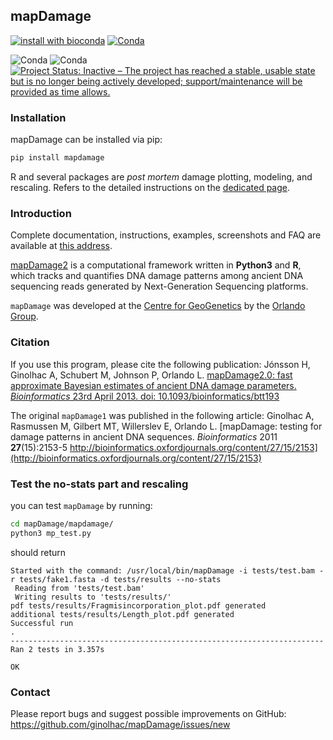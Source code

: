 ## mapDamage

[![install with bioconda](https://img.shields.io/badge/install%20with-bioconda-brightgreen.svg?style=flat)](http://bioconda.github.io/recipes/mapdamage2/README.html) [![Conda](https://img.shields.io/conda/dn/bioconda/mapdamage2.svg)](https://anaconda.org/bioconda/mapdamage2/files)

![Conda](https://anaconda.org/bioconda/mapdamage2/badges/latest_release_date.svg) ![Conda](https://anaconda.org/bioconda/mapdamage2/badges/version.svg) [![Project Status: Inactive – The project has reached a stable, usable state but is no longer being actively developed; support/maintenance will be provided as time allows.](https://www.repostatus.org/badges/latest/inactive.svg)](https://www.repostatus.org/#inactive)

### Installation

mapDamage can be installed via pip:

```bash
pip install mapdamage
```

R and several packages are *post mortem* damage plotting, modeling, and rescaling. Refers to the detailed instructions on the [dedicated page](http://ginolhac.github.io/mapDamage/).

### Introduction

Complete documentation, instructions, examples, screenshots and FAQ are available at [this address](http://ginolhac.github.io/mapDamage/).

[mapDamage2](https://geogenetics.ku.dk/publications/mapdamage2.0/) is a computational framework written in **Python3** and **R**, which tracks and quantifies DNA damage patterns
among ancient DNA sequencing reads generated by Next-Generation Sequencing platforms.

`mapDamage` was developed at the [Centre for GeoGenetics](https://geogenetics.ku.dk/) by the [Orlando Group](https://geogenetics.ku.dk/research_groups/palaeomix_group/).

### Citation

If you use this program, please cite the following publication:
Jónsson H, Ginolhac A, Schubert M, Johnson P, Orlando L.
[mapDamage2.0: fast approximate Bayesian estimates of ancient DNA damage parameters.
*Bioinformatics* 23rd April 2013. doi: 10.1093/bioinformatics/btt193](http://bioinformatics.oxfordjournals.org/content/early/2013/05/17/bioinformatics.btt193)

The original `mapDamage1` was published in the following article:
Ginolhac A, Rasmussen M, Gilbert MT, Willerslev E, Orlando L.
[mapDamage: testing for damage patterns in ancient DNA sequences. *Bioinformatics* 2011 **27**(15):2153-5
http://bioinformatics.oxfordjournals.org/content/27/15/2153](http://bioinformatics.oxfordjournals.org/content/27/15/2153)

### Test the no-stats part and rescaling

you can test `mapDamage` by running:

```bash
cd mapDamage/mapdamage/
python3 mp_test.py
```

should return

```
Started with the command: /usr/local/bin/mapDamage -i tests/test.bam -r tests/fake1.fasta -d tests/results --no-stats
 Reading from 'tests/test.bam'
 Writing results to 'tests/results/'
pdf tests/results/Fragmisincorporation_plot.pdf generated
additional tests/results/Length_plot.pdf generated
Successful run
.
----------------------------------------------------------------------
Ran 2 tests in 3.357s

OK
```

### Contact

Please report bugs and suggest possible improvements on GitHub:
<https://github.com/ginolhac/mapDamage/issues/new>
